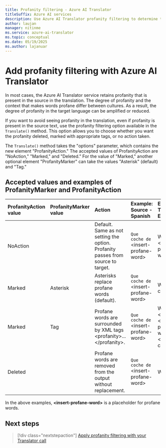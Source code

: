 ```yaml
---
title: Profanity filtering - Azure AI Translator
titleSuffix: Azure AI services
description: Use Azure AI Translator profanity filtering to determine the level of profanity translated in your text.
author: laujan
manager: nitinme
ms.service: azure-ai-translator
ms.topic: conceptual
ms.date: 05/19/2025
ms.author: lajanuar
---
```


# Add profanity filtering with Azure AI Translator

In most cases, the Azure AI Translator service retains profanity that is present in the source in the translation. The degree of profanity and the context that makes words profane differ between cultures. As a result, the degree of profanity in the target language can be amplified or reduced.

If you want to avoid seeing profanity in the translation, even if profanity is present in the source text, use the profanity filtering option available in the `Translate()` method. This option allows you to choose whether you want the profanity deleted, marked with appropriate tags, or no action taken.

The `Translate()` method takes the "options" parameter, which contains the new element "ProfanityAction." The accepted values of ProfanityAction are "NoAction," "Marked," and "Deleted." For the value of "Marked," another optional element "ProfanityMarker" can take the values "Asterisk" (default) and "Tag."

## Accepted values and examples of ProfanityMarker and ProfanityAction

| ProfanityAction value | ProfanityMarker value | Action | Example: Source - Spanish| Example: Target - English|
|:--|:--|:--|:--|:--|
| NoAction|  | Default. Same as not setting the option. Profanity passes from source to target. | `Que coche de` \<insert-profane-word> | What a \<insert-profane-word> car  |
| Marked                | Asterisk              | Asterisks replace profane words (default).                               | `Que coche de` \<insert-profane-word> | What a *** car      |
| Marked                | Tag                   | Profane words are surrounded by XML tags \<profanity\>...\</profanity>.          | `Que coche de` \<insert-profane-word> | What a \<profanity> \<insert-profane-word> \</profanity> car |
| Deleted               |                       | Profane words are removed from the output without replacement.                   | `Que coche de` \<insert-profane-word> | What a car        |

In the above examples, **\<insert-profane-word>** is a placeholder for profane words.

## Next steps

> [!div class="nextstepaction"]
> [Apply profanity filtering with your Translator call](../../text-translation/reference/v3/translate.md)
